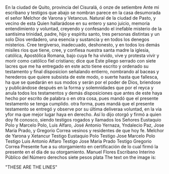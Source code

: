 En la ciudad de Quito, provincia del Cisuralá, ó onze de setiembre
Ante mi escribano y testigos que abajo se nombran parece en la casa desumorada el señor Melchor de Varona y Vetancus. Natural de la ciudad de Pasto, y vecino de esta
Quien hallarádose en su entero y sano juicio, memoria entendimiento y voluntad, creyendo y confesando el inefable misterio de la santísima trinidad, padre, hijo y espíritu santo, tres personas distintas y un solo Dios verdadero, una esencia y sustancia y en todos los denegos misterios.
Cree tergiverso, inadecuado, deshonesto, y en todos los demás misiles rios que tiene, cree, y confiesa nuestra santa madre la iglesia, católica, Apostólica Romana, bajo cuya fe ha vivido, vive y protesta vivir y morir como católico fiel cristiano; dice que
Este pliego serrado con siete lacres que me ha entregado en este acto tiene escrito y ordenado su testamento y final disposicion señalando entierro, nombrando al baceas y herederos que quiere subsista de este modo, o suerte hasta que fallesca, ha
que se quedarán en sus modos y serán por el poder de Dios, briendose y publicándose después en la forma y solemnidades que por el reyca y anula todos los testamentos y demás disposiciones que antes de este haya hecho por escrito de palabra o en otra cosa, pues mandó que el presente testamento se tenga cumplido.
otra forma, pues mandá que el presente testamento se entregó
y observe por su última deliveraa voluntad, en la via yfor
ma que mejor lugar haya en derecho. Así lo dijo otorgó y firmó
a quien doy fé conosco, siendo testigos rogados y llamados los
Señores Eustaquio Polo y Marcelo Polo, Luis Alfaro, José Antonio Yernaza, Yndalecio Paz, Jose Maria Prado, y Gregorio Correa
vesinos y residentes de que hoy fe.
Melchor de Yarona y Xetancur
Testigo Eustaquio Polo
Testigo Jose Marcelo Polo
Testigo Luis Antonio Alfaro
Testigo Jose Maria Prado
Testigo Gregorio Correa
Presente fue a su otorgamiento en certificación de lo cual firmó la presente en el día de su otorgamiento. Manuel Flores
Escribano Interino Público del Número
derechos siete pesos plata
The text on the image is:

"THESE ARE THE LINES"